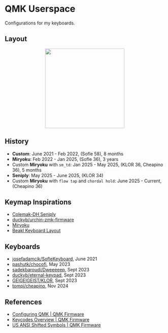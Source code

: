 # QMK Userspace

Configurations for my keyboards.

## Layout

<div align="center">
<img src='https://github.com/user-attachments/assets/066c33c0-c1bf-44b9-bde2-8008f1f80ba0' width=250px />
</div>

## History

- **Custom**: June 2021 - Feb 2022, (Sofle 58), 8 months
- **Miryoku**: Feb 2022 - Jan 2025, (Sofle 36), 3 years
- Custom **Miryoku** with `sm_td`: Jan 2025 - May 2025, (KLOR 36, Cheapino 36), 5 months
- **Seniply**: May 2025 - June 2025, (KLOR 34)
- Custom **Miryoku** with `flow tap` and `chordal hold`: June 2025 - Current, (Cheapino 36)

## Keymap Inspirations

- [Colemak-DH Seniply](https://stevep99.github.io/seniply/)
- [duckyb/urchin-zmk-firmware](https://github.com/duckyb/urchin-zmk-firmware)
- [Miryoku](https://github.com/manna-harbour/miryoku/tree/master/docs/reference)
- [Beakl Keyboard Layout](http://xahlee.info/kbd/beakl_layout.html)

## Keyboards

- [josefadamcik/SofleKeyboard](https://github.com/josefadamcik/SofleKeyboard), June 2021
- [pashutk/chocofi](https://github.com/pashutk/chocofi), May 2023
- [sadekbaroudi/Dweeeeep](https://github.com/sadekbaroudi/sweep36), Sept 2023
- [duckyb/eternal-keypad](https://github.com/duckyb/eternal-keypad), Sept 2023
- [GEIGEIGEIST/KLOR](https://github.com/GEIGEIGEIST/KLOR), Sept 2023
- [tompi/cheapino](https://github.com/tompi/cheapino), Nov 2024

## References

- [Configuring QMK | QMK Firmware](https://docs.qmk.fm/config_options)
- [Keycodes Overview | QMK Firmware](https://docs.qmk.fm/keycodes)
- [US ANSI Shifted Symbols | QMK Firmware](https://docs.qmk.fm/keycodes_us_ansi_shifted)
